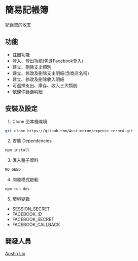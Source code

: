 # 簡易記帳簿
紀錄您的收支

## 功能
- 註冊功能
- 登入、登出功能(包含Facebook登入)
- 建立、刪除支出類別
- 建立、修改及刪除支出明細(含商店名稱)
- 建立、修改及刪除收入明細
- 可選擇支出、庫存、收入三大類別
- 依條件篩選明細
## 安裝及設定
1. Clone 至本機環境
```bash
git clone https://github.com/Austindrum/expence_record.git
```
2. 安裝 Dependencies
```bash
npm install
```
3. 匯入種子資料
```bash
NO SEED
```
4. 開發模式啟動
```bash
npm run dev
```
5. 環境變數
- SESSION_SECRET
- FACEBOOK_ID
- FACEBOOK_SECRET
- FACEBOOK_CALLBACK
## 開發人員
[Austin Liu](https://github.com/Austindrum)